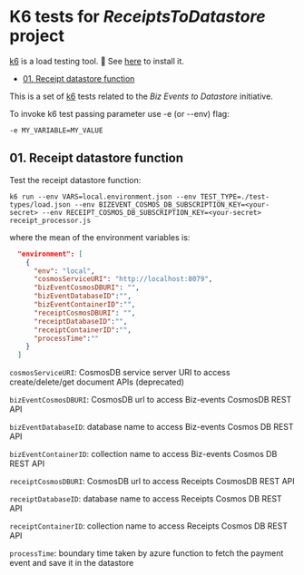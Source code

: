 # K6 tests for _ReceiptsToDatastore_ project

[k6](https://k6.io/) is a load testing tool. 👀 See [here](https://k6.io/docs/get-started/installation/) to install it.

- [01. Receipt datastore function](#01-receipt-datastore-function)

This is a set of [k6](https://k6.io) tests related to the _Biz Events to Datastore_ initiative.

To invoke k6 test passing parameter use -e (or --env) flag:

```
-e MY_VARIABLE=MY_VALUE
```

## 01. Receipt datastore function

Test the receipt datastore function:

```
k6 run --env VARS=local.environment.json --env TEST_TYPE=./test-types/load.json --env BIZEVENT_COSMOS_DB_SUBSCRIPTION_KEY=<your-secret> --env RECEIPT_COSMOS_DB_SUBSCRIPTION_KEY=<your-secret> receipt_processor.js
```

where the mean of the environment variables is:

```json
  "environment": [
    {
      "env": "local",
      "cosmosServiceURI": "http://localhost:8079",
      "bizEventCosmosDBURI": "",
      "bizEventDatabaseID":"",
      "bizEventContainerID":"",
      "receiptCosmosDBURI": "",
      "receiptDatabaseID":"",
      "receiptContainerID":"",
      "processTime":""
    }
  ]
```

`cosmosServiceURI`: CosmosDB service server URI to access create/delete/get document APIs (deprecated)

`bizEventCosmosDBURI`: CosmosDB url to access Biz-events CosmosDB REST API

`bizEventDatabaseID`: database name to access Biz-events Cosmos DB REST API

`bizEventContainerID`: collection name to access Biz-events Cosmos DB REST API

`receiptCosmosDBURI`: CosmosDB url to access Receipts CosmosDB REST API

`receiptDatabaseID`: database name to access Receipts Cosmos DB REST API

`receiptContainerID`: collection name to access Receipts Cosmos DB REST API

`processTime`: boundary time taken by azure function to fetch the payment event and save it in the datastore